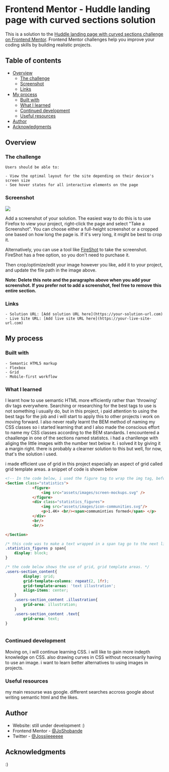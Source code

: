 # Frontend Mentor - Huddle landing page with curved sections solution

This is a solution to the [Huddle landing page with curved sections challenge on Frontend Mentor](https://www.frontendmentor.io/challenges/huddle-landing-page-with-curved-sections-5ca5ecd01e82137ec91a50f2). Frontend Mentor challenges help you improve your coding skills by building realistic projects. 

## Table of contents

- [Overview](#overview)
  - [The challenge](#the-challenge)
  - [Screenshot](#screenshot)
  - [Links](#links)
- [My process](#my-process)
  - [Built with](#built-with)
  - [What I learned](#what-i-learned)
  - [Continued development](#continued-development)
  - [Useful resources](#useful-resources)
- [Author](#author)
- [Acknowledgments](#acknowledgments)



## Overview

  ### The challenge

    Users should be able to:

    - View the optimal layout for the site depending on their device's screen size
    - See hover states for all interactive elements on the page

  ### Screenshot

![](./screenshot.jpg)

Add a screenshot of your solution. The easiest way to do this is to use Firefox to view your project, right-click the page and select "Take a Screenshot". You can choose either a full-height screenshot or a cropped one based on how long the page is. If it's very long, it might be best to crop it.

Alternatively, you can use a tool like [FireShot](https://getfireshot.com/) to take the screenshot. FireShot has a free option, so you don't need to purchase it. 

Then crop/optimize/edit your image however you like, add it to your project, and update the file path in the image above.

**Note: Delete this note and the paragraphs above when you add your screenshot. If you prefer not to add a screenshot, feel free to remove this entire section.**

  ### Links

    - Solution URL: [Add solution URL here](https://your-solution-url.com)
    - Live Site URL: [Add live site URL here](https://your-live-site-url.com)

## My process

  ### Built with

    - Semantic HTML5 markup
    - Flexbox
    - Grid
    - Mobile-first workflow
  

### What I learned

I learnt how to use semantic HTML more efficiently rather than 'throwing' div tags everywhere. Searching or researching for the best tags to use is not something i usually do, but in this project, i paid attention to using the best tags for the job and i will start to apply this to other projects i work on moving forward.
I also never really learnt the BEM method of naming my CSS classes so i started learning that and I also made the conscious effort to name my CSS classes according to the BEM standards.
I encountered a chaallenge in one of the sections named statistcs. i had a chanllenge with aliging the little images with the number text below it. i solved it by giving it a margin right. there is probably a clearner solution to this but well, for now, that's the solution i used.

i made efficient use of grid in this project especially an aspect of grid called grid template areas. a snippet of code is shown below



```html
<!-- In the code below, i used the figure tag to wrap the img tag, before now, i have never used the figure tag so i am proud of my self :) -->
<Section class="statistics">
            <figure>
                <img src="assets/images/screen-mockups.svg" />
            </figure>
            <div class="statistics_figures">
                <img src="assets/images/icon-communities.svg"/>
                <p>1.4K+ <br/><span>commuminties formed</span> </p>
            </div>
            <br/>
            <br/>

</Section> 
```
```css
/* this code was to make a text wrapped in a span tag go to the next line. the default display on the span tage is inline.  */
.statistics_figures p span{
    display: block;
}

/* the code below shows the use of grid, grid template areas. */
.users-section_content{
        display: grid;
        grid-template-columns: repeat(2, 1fr);
        grid-template-areas: 'text illustration';  
        align-items: center;
    }
    .users-section_content .illustration{
        grid-area: illustration;
    }
    .users-section_content .text{
        grid-area: text;
}

```
```js

```

### Continued development
Moving on, i will continue learning CSS. i will like to gain more indepth knowledge on CSS.  also drawing curves in CSS without neccesarily having to use an image. i want to learn better alternatives to using images in projects.

### Useful resources
my main resourse was google. different searches accross google about writing semantic html and the likes.

## Author

- Website: still under development :)
- Frontend Mentor - [@JoShobande](https://www.frontendmentor.io/profile/JoShobande)
- Twitter - [@Jossiieeeeee](https://www.twitter.com/Jossiieeeeee)


## Acknowledgments

:)
